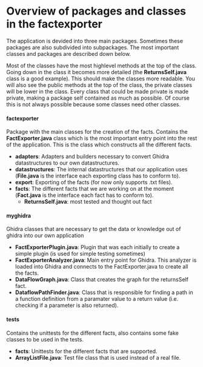 # Overview of packages and classes in the factexporter

The application is devided into three main packages. Sometimes these packages are also subdivided into subpackages. The most important classes and packages are described down below.

Most of the classes have the most highlevel methods at the top of the class. Going down in the class it becomes more detailed (the **ReturnsSelf.java** class is a good example). This should make the classes more readable. You will also see the public methods at the top of the class, the private classes will be lower in the class. Every class that could be made private is made private, making a package self contained as much as possible. Of course this is not always possible because some classes need other classes.

#### factexporter
Package with the main classes for the creation of the facts. Contains the **FactExporter.java** class which is the most important entry point into the rest of the application. This is the class which constructs all the different facts.
- **adapters**: Adapters and builders necessary to convert Ghidra datastructures to our own datastructures.
- **datastructures**: The internal datastructures that our application uses (**File.java** is the interface each exporting class has to conform to).
- **export**: Exporting of the facts (for now only supports .txt files).
- **facts**: The different facts that we are working on at the moment (**Fact.java** is the interface each fact has to conform to).
    - **ReturnsSelf.java**: most tested and thought out fact

#### myghidra
Ghidra classes that are necessary to get the data or knowledge out of ghidra into our own application

- **FactExporterPlugin.java**: Plugin that was each initially to create a simple plugin (is used for simple testing sometimes)
- **FactExporterAnalyzer.java**: Main entry point for Ghidra. This analyzer is loaded into Ghidra and connects to the FactExporter.java to create all the facts.
- **DataFlowGraph.java**: Class that creates the graph for the returnsSelf fact.
- **DataflowPathFinder.java**: Class that is responsible for finding a path in a function definition from a paramater value to a return value (i.e. checking if a parameter is also returned).

#### tests 
Contains the unittests for the different facts, also contains some fake classes to be used in the tests.

- **facts**: Unittests for the different facts that are supported.
- **ArrayListFile.java**: Test file class that is used instead of a real file.
